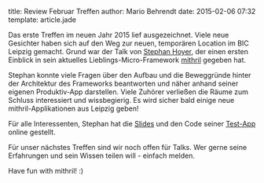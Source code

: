 title: Review Februar Treffen
author: Mario Behrendt
date: 2015-02-06 07:32
template: article.jade

Das erste Treffen im neuen Jahr 2015 lief ausgezeichnet. Viele neue Gesichter
haben sich auf den Weg zur neuen, temporären Location im BIC Leipzig gemacht.
Grund war der Talk von [Stephan Hoyer](https://github.com/StephanHoyer), der
einen ersten Einblick in sein aktuelles Lieblings-Micro-Framework
[mithril](http://lhorie.github.io/mithril/) gegeben hat.

Stephan konnte viele Fragen über den Aufbau und die Beweggründe hinter der
Architektur des Frameworks beantworten und näher anhand seiner eigenen Produktiv-App darstellen.
Viele Zuhörer verließen die Räume zum Schluss interessiert und wissbegierig. Es
wird sicher bald einige neue mithril-Applikationen aus Leipzig geben!

Für alle Interessenten, Stephan hat die
[Slides](http://slides.com/stephanhoyer/mithril-js#/) und den Code seiner
[Test-App](https://github.com/StephanHoyer/mithril-talk/) online gestellt.

Für unser nächstes Treffen sind wir noch offen für Talks. Wer gerne seine
Erfahrungen und sein Wissen teilen will - einfach melden.

Have fun with mithril! :)
